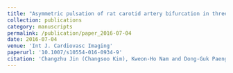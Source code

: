 ```yaml
---
title: "Asymmetric pulsation of rat carotid artery bifurcation in three-dimension observed by ultrasound imaging"
collection: publications
category: manuscripts
permalink: /publication/paper_2016-07-04
date: 2016-07-04
venue: 'Int J. Cardiovasc Imaging'
paperurl: '10.1007/s10554-016-0934-9'
citation: 'Changzhu Jin (Changsoo Kim), Kweon-Ho Nam and Dong-Guk Paeng, 2016, "Asymmetric pulsation of rat carotid artery bifurcation in three-dimension observed by ultrasound imaging", <i>Int J. Cardiovasc Imaging</i>. 32(10).'
---
```


